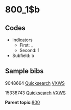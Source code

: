 # 800\_1$b

## Codes

-   Indicators
    -   First: \_
    -   Second: 1
-   Subfield: b

## Sample bibs

9048664 [Quicksearch](https://search.library.yale.edu/catalog/9048664) [VXWS](http://prodorbis.library.yale.edu:7014/vxws/GetHoldingsService?bibId=9048664)

15338743 [Quicksearch](https://search.library.yale.edu/catalog/15338743) [VXWS](http://prodorbis.library.yale.edu:7014/vxws/GetHoldingsService?bibId=15338743)

**Parent topic:**[800](../../tags/800/800.md)

